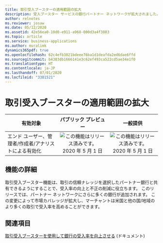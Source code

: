 ```yaml
---
title: 取引受入ブースターの適用範囲の拡大
description: 受入ブースター サービスの銀行パートナー ネットワークが拡大されました。
author: relnotes
ms.reviewer: josaw
ms.date: 05/12/2020
ms.assetid: 42e56ea0-10d0-e911-a968-000d3a4f3883
ms.topic: article
ms.service: business-applications
ms.author: muralimk
dynamics365pdf: true
ms.openlocfilehash: 62c4efb3021bdeee76ba1d1deafda2ed6dae6ffd
ms.sourcegitcommit: b4383db1666141e3c62ef493ca522cd5ae34e1f0
ms.translationtype: HT
ms.contentlocale: ja-JP
ms.lasthandoff: 07/01/2020
ms.locfileid: "3381521"
---
```

# <a name="expanded-coverage-for-transaction-acceptance-booster"></a>取引受入ブースターの適用範囲の拡大


| 有効対象    |  パブリック プレビュー | 一般提供 | 
| ---------- | :----------: |:----------: |
|エンド ユーザー、管理者/作成者/アナリストによる有効化|![この機能はリリース済みです。](/dynamics365-release-plan/media/green-checkmark.png "この機能はリリース済みです。") 2020 年 5 月 1 日| ![この機能はリリース済みです。](/dynamics365-release-plan/media/green-checkmark.png "この機能はリリース済みです。") 2020 年 5 月 1 日|






## <a name="feature-details"></a>機能の詳細
<!--feature detail start -->
取引受入ブースター機能は、取引の信頼ナレッジを選択したパートナー銀行と共有できるようにすることで、受入率の向上と不正の削減に役立ちます。 このリリースでは、パートナー ネットワークにさらに多くの銀行が追加されます。 この変更によって市場カバレッジが拡大し、マーチャントは米国と他の国/地域のより多くの取引で受入率を高めることができます。
<!--feature detail end -->










## <a name="see-also"></a>関連項目

<!--docs start-->
[取引受入ブースターを使用して銀行の受入率を向上させる](https://docs.microsoft.com/dynamics365/fraud-protection/transaction-acceptance-booster) (ドキュメント)
<!--docs end-->
